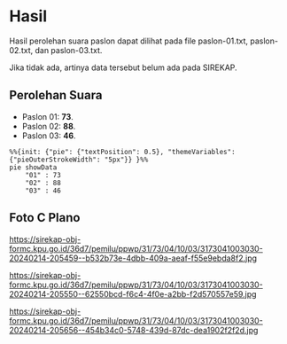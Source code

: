 # Hasil

Hasil perolehan suara paslon dapat dilihat pada file paslon-01.txt, paslon-02.txt, dan paslon-03.txt.

Jika tidak ada, artinya data tersebut belum ada pada SIREKAP.

## Perolehan Suara

 * Paslon 01: **73**.
 * Paslon 02: **88**.
 * Paslon 03: **46**.

```mermaid
%%{init: {"pie": {"textPosition": 0.5}, "themeVariables": {"pieOuterStrokeWidth": "5px"}} }%%
pie showData
    "01" : 73
    "02" : 88
    "03" : 46
```
## Foto C Plano

https://sirekap-obj-formc.kpu.go.id/36d7/pemilu/ppwp/31/73/04/10/03/3173041003030-20240214-205459--b532b73e-4dbb-409a-aeaf-f55e9ebda8f2.jpg

https://sirekap-obj-formc.kpu.go.id/36d7/pemilu/ppwp/31/73/04/10/03/3173041003030-20240214-205550--62550bcd-f6c4-4f0e-a2bb-f2d570557e59.jpg

https://sirekap-obj-formc.kpu.go.id/36d7/pemilu/ppwp/31/73/04/10/03/3173041003030-20240214-205656--454b34c0-5748-439d-87dc-dea1902f2f2d.jpg
